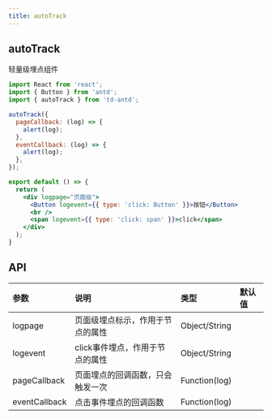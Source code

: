 ```yaml
---
title: autoTrack
---
```


## autoTrack

轻量级埋点组件

```jsx
import React from 'react';
import { Button } from 'antd';
import { autoTrack } from 'td-antd';

autoTrack({
  pageCallback: (log) => {
    alert(log);
  },
  eventCallback: (log) => {
    alert(log);
  },
});

export default () => {
  return (
    <div logpage="页面级">
      <Button logevent={{ type: 'click: Button' }}>按钮</Button>
      <br />
      <span logevent={{ type: 'click: span' }}>click</span>
    </div>
  );
}
```

## API

|参数|说明|类型|默认值|
|:--|:--|:--|:--|
|logpage|页面级埋点标示，作用于节点的属性|Object/String||
|logevent|click事件埋点，作用于节点的属性|Object/String||
|pageCallback|页面埋点的回调函数，只会触发一次|Function(log)||
|eventCallback|点击事件埋点的回调函数|Function(log)||
